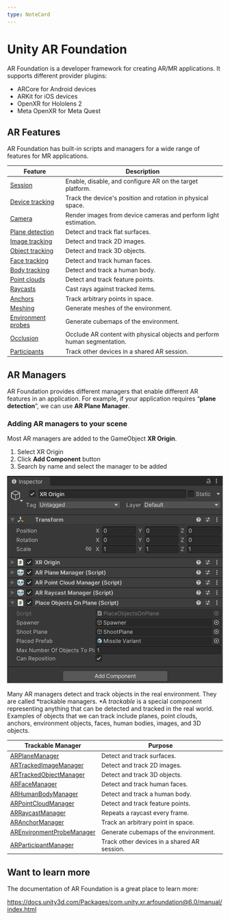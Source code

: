 ```yaml
---
type: NoteCard
---
```


# Unity AR Foundation
AR Foundation is a developer framework for creating AR/MR applications. It supports different provider plugins:

*   ARCore for Android devices
*   ARKit for iOS devices
*   OpenXR for Hololens 2
*   Meta OpenXR for Meta Quest

## AR Features

AR Foundation has built-in scripts and managers for a wide range of features for MR applications.

| Feature                                                                                                                                  | Description                                                              |
| ---------------------------------------------------------------------------------------------------------------------------------------- | ------------------------------------------------------------------------ |
| [Session](https://docs.unity3d.com/Packages/com.unity.xr.arfoundation@6.0/manual/features/session.html)                                  | Enable, disable, and configure AR on the target platform.                |
| [Device tracking](https://docs.unity3d.com/Packages/com.unity.xr.arfoundation@6.0/manual/features/device-tracking.html)                  | Track the device's position and rotation in physical space.              |
| [Camera](https://docs.unity3d.com/Packages/com.unity.xr.arfoundation@6.0/manual/features/Camera/camera.html)                             | Render images from device cameras and perform light estimation.          |
| [Plane detection](https://docs.unity3d.com/Packages/com.unity.xr.arfoundation@6.0/manual/features/plane-detection.html)                  | Detect and track flat surfaces.                                          |
| [Image tracking](https://docs.unity3d.com/Packages/com.unity.xr.arfoundation@6.0/manual/features/image-tracking.html)                    | Detect and track 2D images.                                              |
| [Object tracking](https://docs.unity3d.com/Packages/com.unity.xr.arfoundation@6.0/manual/features/object-tracking.html)                  | Detect and track 3D objects.                                             |
| [Face tracking](https://docs.unity3d.com/Packages/com.unity.xr.arfoundation@6.0/manual/features/face-tracking.html)                      | Detect and track human faces.                                            |
| [Body tracking](https://docs.unity3d.com/Packages/com.unity.xr.arfoundation@6.0/api/UnityEngine.XR.ARFoundation.ARHumanBodyManager.html) | Detect and track a human body.                                           |
| [Point clouds](https://docs.unity3d.com/Packages/com.unity.xr.arfoundation@6.0/manual/features/point-clouds.html)                        | Detect and track feature points.                                         |
| [Raycasts](https://docs.unity3d.com/Packages/com.unity.xr.arfoundation@6.0/manual/features/raycasts.html)                                | Cast rays against tracked items.                                         |
| [Anchors](https://docs.unity3d.com/Packages/com.unity.xr.arfoundation@6.0/manual/features/anchors.html)                                  | Track arbitrary points in space.                                         |
| [Meshing](https://docs.unity3d.com/Packages/com.unity.xr.arfoundation@6.0/manual/features/meshing.html)                                  | Generate meshes of the environment.                                      |
| [Environment probes](https://docs.unity3d.com/Packages/com.unity.xr.arfoundation@6.0/manual/features/environment-probes.html)            | Generate cubemaps of the environment.                                    |
| [Occlusion](https://docs.unity3d.com/Packages/com.unity.xr.arfoundation@6.0/manual/features/occlusion.html)                              | Occlude AR content with physical objects and perform human segmentation. |
| [Participants](https://docs.unity3d.com/Packages/com.unity.xr.arfoundation@6.0/manual/features/participant-tracking.html)                | Track other devices in a shared AR session.                              |

## AR Managers

AR Foundation provides different managers that enable different AR features in an application. For example, if your application requires “**plane detection**”, we can use **AR Plane Manager**.

### Adding AR managers to your scene

Most AR managers are added to the GameObject **XR Origin**.

1.  Select XR Origin
2.  Click **Add Component** button
3.  Search by name and select the manager to be added

![{width=100%,height=auto}](attachments/xr-origin-ar-managers.png)

Many AR managers detect and track objects in the real environment. They are called *trackable managers. *A *trackable* is a special component representing anything that can be detected and tracked in the real world. Examples of objects that we can track include planes, point clouds, anchors, environment objects, faces, human bodies, images, and 3D objects. 

| Trackable Manager                                                                                                                                                           | Purpose                                     |
| --------------------------------------------------------------------------------------------------------------------------------------------------------------------------- | ------------------------------------------- |
| [ARPlaneManager](https://docs.unity3d.com/Packages/com.unity.xr.arfoundation@6.0/manual/features/plane-detection.html#ar-plane-manager-component)                           | Detect and track surfaces.                  |
| [ARTrackedImageManager](https://docs.unity3d.com/Packages/com.unity.xr.arfoundation@6.0/manual/features/image-tracking.html#ar-tracked-image-manager-component)             | Detect and track 2D images.                 |
| [ARTrackedObjectManager](https://docs.unity3d.com/Packages/com.unity.xr.arfoundation@6.0/manual/features/object-tracking.html#ar-tracked-object-manager-component)          | Detect and track 3D objects.                |
| [ARFaceManager](https://docs.unity3d.com/Packages/com.unity.xr.arfoundation@6.0/manual/features/face-tracking.html#ar-face-manager-component)                               | Detect and track human faces.               |
| [ARHumanBodyManager](https://docs.unity3d.com/Packages/com.unity.xr.arfoundation@6.0/manual/features/body-tracking.html#ar-human-body-manager-component)                    | Detect and track a human body.              |
| [ARPointCloudManager](https://docs.unity3d.com/Packages/com.unity.xr.arfoundation@6.0/manual/features/point-clouds.html#ar-point-cloud-manager-component)                   | Detect and track feature points.            |
| [ARRaycastManager](https://docs.unity3d.com/Packages/com.unity.xr.arfoundation@6.0/manual/features/raycasts.html#ar-raycast-manager-component)                              | Repeats a raycast every frame.              |
| [ARAnchorManager](https://docs.unity3d.com/Packages/com.unity.xr.arfoundation@6.0/manual/features/anchors.html#ar-anchor-manager-component)                                 | Track an arbitrary point in space.          |
| [AREnvironmentProbeManager](https://docs.unity3d.com/Packages/com.unity.xr.arfoundation@6.0/manual/features/environment-probes.html#ar-environment-probe-manager-component) | Generate cubemaps of the environment.       |
| [ARParticipantManager](https://docs.unity3d.com/Packages/com.unity.xr.arfoundation@6.0/manual/features/participant-tracking.html#ar-participant-manager-component)          | Track other devices in a shared AR session. |

## Want to learn more

The documentation of AR Foundation is a great place to learn more:

<https://docs.unity3d.com/Packages/com.unity.xr.arfoundation@6.0/manual/index.html>
